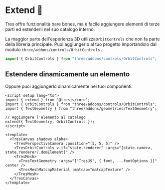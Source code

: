 # Extend 🔌

Tres offre funzionalità bare bones, ma è facile aggiungere elementi di terze parti ed estenderli nel suo catalogo interno.

La maggior parte dell'esperienza 3D utilizza`OrbitControls` che non fa parte della libreria principale. Puoi aggiungerlo al tuo progetto importandolo dal modulo `three/addons/controls/OrbitControls` .

```js
import { OrbitControls } from "three/addons/controls/OrbitControls";
```

## Estendere dinamicamente un elemento

Oppure puoi aggiungerlo dinamicamente nei tuoi componenti:

```vue {2,3,4,7,13,15}
<script setup lang="ts">
import { extend } from "@tresjs/core";
import { OrbitControls } from "three/addons/controls/OrbitControls";
import { TextGeometry } from "three/addons/geometries/TextGeometry";

// Aggiungere l'elemento al catalogo
extend({ TextGeometry, OrbitControls });
</script>

<template>
  <TresCanvas shadows alpha>
    <TresPerspectiveCamera :position="[5, 5, 5]" />
    <TresOrbitControls v-if="state.renderer" :args="[state.camera, state.renderer?.domElement]" />
    <TresMesh>
      <TresTextGeometry :args="['TresJS', { font, ...fontOptions }]" center />
      <TresMeshMatcapMaterial :matcap="matcapTexture" />
    </TresMesh>
  </TresCanvas>
</template>
```
